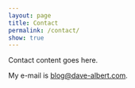 ```yaml
---
layout: page
title: Contact
permalink: /contact/
show: true
---
```


Contact content goes here.

My e-mail is [blog@dave-albert.com](mailto:blog@dave-albert.com).